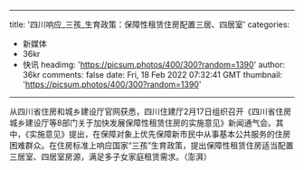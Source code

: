 
---
title: '四川响应_三孩_生育政策：保障性租赁住房配置三居、四居室'
categories: 
 - 新媒体
 - 36kr
 - 快讯
headimg: 'https://picsum.photos/400/300?random=1390'
author: 36kr
comments: false
date: Fri, 18 Feb 2022 07:32:41 GMT
thumbnail: 'https://picsum.photos/400/300?random=1390'
---

<div>   
从四川省住房和城乡建设厅官网获悉，四川住建厅2月17日组织召开《四川省住房城乡建设厅等8部门关于加快发展保障性租赁住房的实施意见》新闻通气会。其中，《实施意见》提出，在保障对象上优先保障新市民中从事基本公共服务的住房困难群众。在住房标准上响应国家“三孩”生育政策，提出保障性租赁住房适当配置三居室、四居室房源，满足多子女家庭租赁需求。（澎湃）  
</div>
            